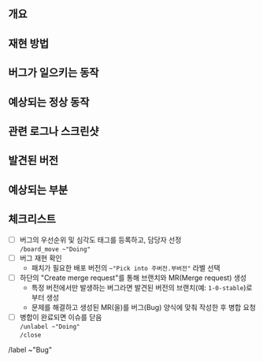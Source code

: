 개요
----------
<!-- 버그에 대해 간략히 기술하십시오 -->

재현 방법
----------
<!-- 버그를 재현하기 위한 환경, 절차 등을 기술하십시오 -->

버그가 일으키는 동작
----------

예상되는 정상 동작
----------

관련 로그나 스크린샷
----------
<!-- 스크린샷은 하단의 "Attach a file"을 통해 삽입할 수 있으며, 로그는 코드 블록(```)을 사용하여 첨부하십시오 -->

발견된 버전
----------
<!-- 버전 태그를 기준으로 기입하십시오 -->

예상되는 부분
----------
<!-- 만약 가능하다면 문제가 발생한 부분의 링크를 리스트 형식으로 추가해 주십시오 -->

체크리스트
----------
- [ ] 버그의 우선순위 및 심각도 태그를 등록하고, 담당자 선정  
  `/board_move ~"Doing"`
- [ ] 버그 재현 확인
  + 패치가 필요한 배포 버전의 `~"Pick into 주버전.부버전"` 라벨 선택
- [ ] 하단의 "Create merge request"를 통해 브랜치와 MR(Merge request) 생성
  + 특정 버전에서만 발생하는 버그라면 발견된 버전의 브랜치(예: `1-0-stable`)로부터 생성
  + 문제를 해결하고 생성된 MR(을)를 버그(Bug) 양식에 맞춰 작성한 후 병합 요청
- [ ] 병합이 완료되면 이슈를 닫음  
  `/unlabel ~"Doing"`  
  `/close`

/label ~"Bug"

